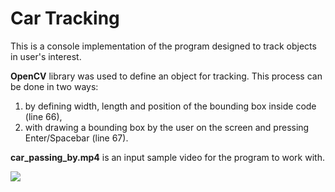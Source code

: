# Car Tracking
This is a console implementation of the program designed to track objects in user's interest.

**OpenCV** library was used to define an object for tracking. This process can be done in two ways:
1) by defining width, length and position of the bounding box inside code (line 66),
2) with drawing a bounding box by the user on the screen and pressing Enter/Spacebar (line 67).

**car_passing_by.mp4** is an input sample video for the program to work with.

![](../GITHUB/video_tracking/car_tracking_example.png)